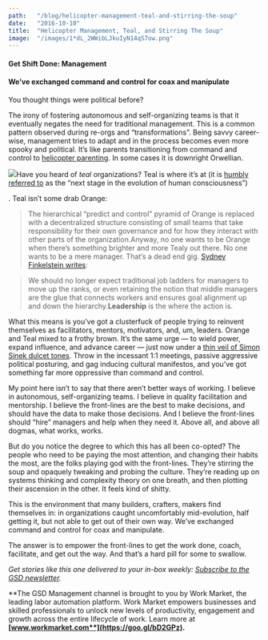 ```yaml
---
path:	"/blog/helicopter-management-teal-and-stirring-the-soup"
date:	"2016-10-10"
title:	"Helicopter Management, Teal, and Stirring The Soup"
image:	"/images/1*dL_2WWibLJkuIyN14qS7ow.png"
---
```


#### Get Shift Done: Management

#### We’ve exchanged command and control for coax and manipulate

You thought things were political before?

The irony of fostering autonomous and self-organizing teams is that it eventually negates the need for traditional management. This is a common pattern observed during re-orgs and “transformations”. Being savvy career-wise, management tries to adapt and in the process becomes even more spooky and political. It’s like parents transitioning from command and control to [helicopter parenting](https://en.wikipedia.org/wiki/Helicopter_parent). In some cases it is downright Orwellian.

![](/images/1*dL_2WWibLJkuIyN14qS7ow.png)Have you heard of *teal* organizations? Teal is where it’s at (it is [humbly referred to](http://www.reinventingorganizationswiki.com/Teal_Organizations) as the “next stage in the evolution of human consciousness”)

. Teal isn’t some drab Orange:


> The hierarchical “predict and control” pyramid of Orange is replaced with a decentralized structure consisting of small teams that take responsibility for their own governance and for how they interact with other parts of the organization.Anyway, no one wants to be Orange when there’s something brighter and more Tealy out there. No one wants to be a mere manager. That’s a dead end gig. [Sydney Finkelstein writes](http://www.bbc.com/capital/story/20150624-the-end-of-middle-management):


> We should no longer expect traditional job ladders for managers to move up the ranks, or even retaining the notion that middle managers are the glue that connects workers and ensures goal alignment up and down the hierarchy.**Leadership** is the where the action is.

What this means is you’ve got a clusterfuck of people trying to reinvent themselves as facilitators, mentors, motivators, and, um, leaders. Orange and Teal mixed to a frothy brown. It’s the same urge — to wield power, expand influence, and advance career — just now under a [thin veil of Simon Sinek dulcet tones](https://www.youtube.com/watch?v=qp0HIF3SfI4). Throw in the incessant 1:1 meetings, passive aggressive political posturing, and gag inducing cultural manifestos, and you’ve got something far more oppressive than command and control.

My point here isn’t to say that there aren’t better ways of working. I believe in autonomous, self-organizing teams. I believe in quality facilitation and mentorship. I believe the front-lines are the best to make decisions, and should have the data to make those decisions. And I believe the front-lines should “hire” managers and help when they need it. Above all, and above all dogmas, what works, works.

But do you notice the degree to which this has all been co-opted? The people who need to be paying the most attention, and changing their habits the most, are the folks playing god with the front-lines. They’re stirring the soup and opaquely tweaking and probing the culture. They’re reading up on systems thinking and complexity theory on one breath, and then plotting their ascension in the other. It feels kind of shitty.

This is the environment that many builders, crafters, makers find themselves in: in organizations caught uncomfortably mid-evolution, half getting it, but not able to get out of their own way. We’ve exchanged command and control for coax and manipulate.

The answer is to empower the front-lines to get the work done, coach, facilitate, and get out the way. And that’s a hard pill for some to swallow.

*Get stories like this one delivered to your in-box weekly: *[*Subscribe to the GSD newsletter*](https://newco.co/newsletters/gsd/?utm_source=Medium%20links&utm_medium=NewCo%20Shift%20on%20Medium&utm_campaign=GSD%20email%20newsletter%20sign%20up%20campaign)*.*

**The GSD Management channel is brought to you by Work Market, the leading labor automation platform. Work Market empowers businesses and skilled professionals to unlock new levels of productivity, engagement and growth across the entire lifecycle of work. Learn more at **[**www.workmarket.com**](https://goo.gl/bD2GPz)**.**

